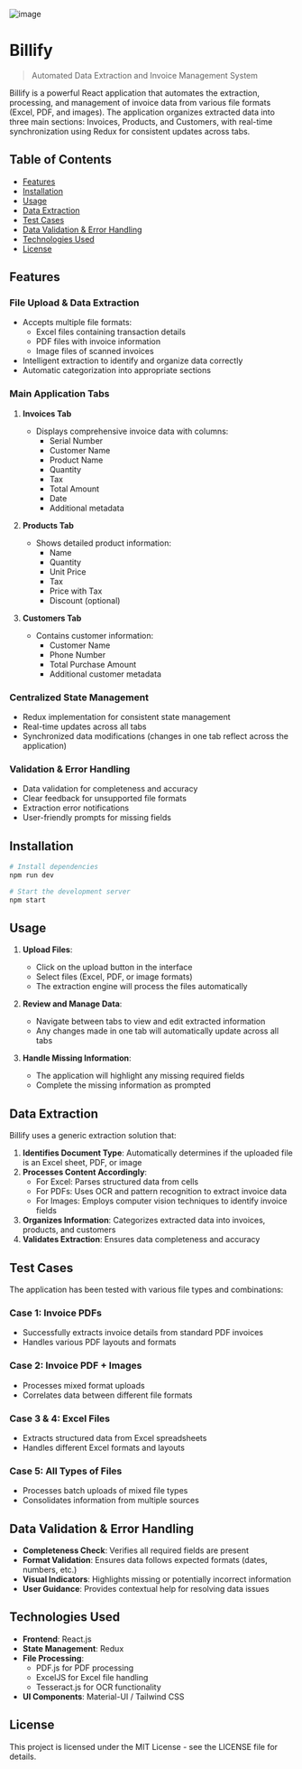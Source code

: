 ![image](https://github.com/user-attachments/assets/04a3b15e-596a-459a-b362-66efb66e77ea)

# Billify

> Automated Data Extraction and Invoice Management System

Billify is a powerful React application that automates the extraction, processing, and management of invoice data from various file formats (Excel, PDF, and images). The application organizes extracted data into three main sections: Invoices, Products, and Customers, with real-time synchronization using Redux for consistent updates across tabs.

## Table of Contents

- [Features](#features)
- [Installation](#installation)
- [Usage](#usage)
- [Data Extraction](#data-extraction)
- [Test Cases](#test-cases)
- [Data Validation & Error Handling](#data-validation--error-handling)
- [Technologies Used](#technologies-used)
- [License](#license)

## Features

### File Upload & Data Extraction
- Accepts multiple file formats:
  - Excel files containing transaction details
  - PDF files with invoice information
  - Image files of scanned invoices
- Intelligent extraction to identify and organize data correctly
- Automatic categorization into appropriate sections

### Main Application Tabs
1. **Invoices Tab**
   - Displays comprehensive invoice data with columns:
     - Serial Number
     - Customer Name
     - Product Name
     - Quantity
     - Tax
     - Total Amount
     - Date
     - Additional metadata

2. **Products Tab**
   - Shows detailed product information:
     - Name
     - Quantity
     - Unit Price
     - Tax
     - Price with Tax
     - Discount (optional)

3. **Customers Tab**
   - Contains customer information:
     - Customer Name
     - Phone Number
     - Total Purchase Amount
     - Additional customer metadata

### Centralized State Management
- Redux implementation for consistent state management
- Real-time updates across all tabs
- Synchronized data modifications (changes in one tab reflect across the application)

### Validation & Error Handling
- Data validation for completeness and accuracy
- Clear feedback for unsupported file formats
- Extraction error notifications
- User-friendly prompts for missing fields

## Installation

```bash
# Install dependencies
npm run dev 

# Start the development server
npm start
```

## Usage

1. **Upload Files**:
   - Click on the upload button in the interface
   - Select files (Excel, PDF, or image formats)
   - The extraction engine will process the files automatically

2. **Review and Manage Data**:
   - Navigate between tabs to view and edit extracted information
   - Any changes made in one tab will automatically update across all tabs

3. **Handle Missing Information**:
   - The application will highlight any missing required fields
   - Complete the missing information as prompted

## Data Extraction

Billify uses a generic extraction solution that:

1. **Identifies Document Type**: Automatically determines if the uploaded file is an Excel sheet, PDF, or image
2. **Processes Content Accordingly**:
   - For Excel: Parses structured data from cells
   - For PDFs: Uses OCR and pattern recognition to extract invoice data
   - For Images: Employs computer vision techniques to identify invoice fields
3. **Organizes Information**: Categorizes extracted data into invoices, products, and customers
4. **Validates Extraction**: Ensures data completeness and accuracy

## Test Cases

The application has been tested with various file types and combinations:

### Case 1: Invoice PDFs
- Successfully extracts invoice details from standard PDF invoices
- Handles various PDF layouts and formats

### Case 2: Invoice PDF + Images
- Processes mixed format uploads
- Correlates data between different file formats

### Case 3 & 4: Excel Files
- Extracts structured data from Excel spreadsheets
- Handles different Excel formats and layouts

### Case 5: All Types of Files
- Processes batch uploads of mixed file types
- Consolidates information from multiple sources

## Data Validation & Error Handling

- **Completeness Check**: Verifies all required fields are present
- **Format Validation**: Ensures data follows expected formats (dates, numbers, etc.)
- **Visual Indicators**: Highlights missing or potentially incorrect information
- **User Guidance**: Provides contextual help for resolving data issues

## Technologies Used

- **Frontend**: React.js
- **State Management**: Redux
- **File Processing**:
  - PDF.js for PDF processing
  - ExcelJS for Excel file handling
  - Tesseract.js for OCR functionality
- **UI Components**: Material-UI / Tailwind CSS

## License

This project is licensed under the MIT License - see the LICENSE file for details.
